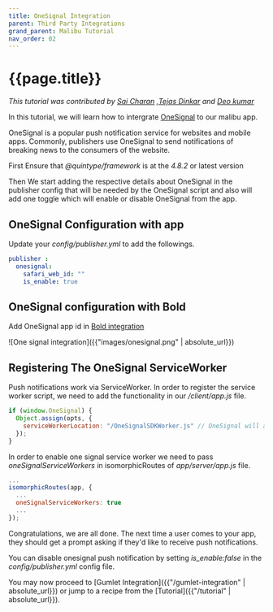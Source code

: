 ```yaml
---
title: OneSignal Integration
parent: Third Party Integrations
grand_parent: Malibu Tutorial
nav_order: 02
---
```


# {{page.title}}

*This tutorial was contributed by [Sai Charan](https://twitter.com/saiicharan) ,[Tejas Dinkar](https://twitter.com/tdinkar) and [Deo kumar](https://www.linkedin.com/in/deo-kumar/)*

In this tutorial, we will learn how to intergrate [OneSignal](https://onesignal.com/) to our malibu app.

OneSignal is a popular push notification service for websites and mobile apps. Commonly, publishers use OneSignal to send notifications of breaking news to the consumers of the website.

First Ensure that _@quintype/framework_ is at the *4.8.2* or latest version

Then We start adding the respective details about OneSignal in the publisher config that will be needed by the OneSignal script and also will add one toggle which will enable or disable OneSignal from the app.

## OneSignal Configuration with app

Update your *config/publisher.yml* to add the followings.

```yaml
publisher :
  onesignal:
    safari_web_id: ""
    is_enable: true
```
## OneSignal configuration with Bold

Add OneSignal app id in [Bold integration](https://malibu.staging.quintype.com/settings/integrations)

![One signal integration]({{"images/onesignal.png" | absolute_url}})

## Registering The OneSignal ServiceWorker

Push notifications work via ServiceWorker. In order to register the service worker script, we need to add the functionality in our */client/app.js* file.

```javascript
if (window.OneSignal) {
  Object.assign(opts, {
    serviceWorkerLocation: "/OneSignalSDKWorker.js" // OneSignal will automatically register the service worker
  });
}
```

In order to enable one signal service worker we need to pass *oneSignalServiceWorkers* in isomorphicRoutes of *app/server/app.js* file.

```javascript
...
isomorphicRoutes(app, {
  ...
  oneSignalServiceWorkers: true
  ...
});
```

Congratulations, we are all done. The next time a user comes to your app, they should get a prompt asking if they'd like to receive push notifications.

You can disable onesignal push notification by setting *is_enable:false* in the *config/publisher.yml* config file.

You may now proceed to [Gumlet Integration]({{"/gumlet-integration" | absolute_url}}) or jump to a recipe from the [Tutorial]({{"/tutorial" | absolute_url}}).
